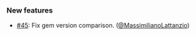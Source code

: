 ### New features

* [#45](https://github.com/solidusio/rubocop-solidus/pull/45): Fix gem version comparison. ([@MassimilianoLattanzio][])

[@MassimilianoLattanzio]: https://github.com/MassimilianoLattanzio
